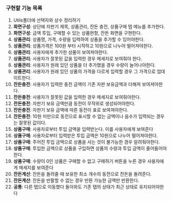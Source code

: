 ### 구현할 기능 목록

1. Utils폴더에 선택자와 상수 정리하기
2. **화면구성**: 상단에 자판기 제목, 상품관리, 잔돈 충전, 상품구매 탭 메뉴를 추가한다.
3. **화면구성**: 금액 투입, 구매할 수 있는 상품현항, 잔돈 화면을 구현한다.
4. **상품관리**: 상품명, 가격, 수량을 입력하여 상품을 추가할 수 있어야한다.
5. **상품관리**: 상품가격은 100원 부터 시작하고 10원으로 나누어 떨어져야한다.
6. **상품관리**: 사용자에게 추가한 상품이 보여져야한다.
7. **상품관리**: 사용자가 잘못된 값을 입력한 경우 메세지로 보여줘야 한다.
8. **상품관리**: 사용자가 원래 있던 상품을 더 추가했을 경우 수량이 늘어나야한다.
9. **상품관리**: 사용자가 원래 있던 상품의 가격을 다르게 입력할 경우 그 가격으로 업데이트한다.
10. **잔돈충전**: 사용자가 입력한 충전 금액이 기존 자판 보유금액과 더해져 보여져야한다.
11. **잔돈충전**: 사용자가 잘못된 값을 입력한 경우 메세지로 보여줘야한다. 
12. **잔돈충전**: 자판기 보유 금액만큼 동전이 무작위로 생성되어야한다.
13. **잔돈충전**: 자판기 보유 금액에 따른 동전이 표로 보여져야한다.
14. **잔돈충전**: 10원 미만으로 동전으로 표시할 수 없는 금액이나 음수가 입력되는 경우는 잘못된 값이다.
15. **상품구매**: 사용자로부터 투입 금액을 입력받는다. 이를 사용자에게 보여준다
16. **상품구매**: 사용자로부터 입력받은 투입 금액은 10원으로 나누어 떨어져야한다.
17. **상품구매**: 주어진 투입 금액으로 상품을 사는 것이 불가능한 경우 알려줘야한다. 
18. **상품구매**: 투입한 금액으로 상품을 구입하면 상품의 수량과 투입 금액이 줄어들어야한다.
19. **상품구매**: 수량이 0인 상품은 구매할 수 없고 구매하기 버튼을 누른 경우 사용자에게 메세지를 보여준다
19. **잔돈계산**: 잔돈을 돌려줄 때 보유한 최소 개수의 동전으로 잔돈을 돌려준다.
20. **잔돈계산**: 잔돈을 반활할 수 없는 경우 반환 가능한 금액만 반환한다.
21. **공통**: 다른 탭으로 이동했다 돌아와도 기존 탭의 상태가 최근 상태로 유지되어야한다
